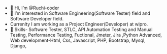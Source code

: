 - 👋 Hi, I’m @Ruchi-coder
- 👀 I’m interested in Software Engineering(Software Tester) field and Software Developer field.
- Currenlty I am working as a Project Engineer(Developer) at wipro.
- 🌱 Skills- Software Tester, STLC, API Automation Testing and Manual Testing, Performance Testing, Fuctional, Jmeter, Jira ,Python Advanced, Web development-Html, Css, Javascript, PHP, Bootstrap, Mysql, Django, 



<!---
Ruchi-coder/Ruchi-coder is a ✨ special ✨ repository because its `README.md` (this file) appears on your GitHub profile.
You can click the Preview link to take a look at your changes.
--->
